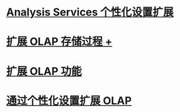 # [Analysis Services 个性化设置扩展](analysis-services-personalization-extensions.md)

# [扩展 OLAP 存储过程 +](../../../analysis-services/multidimensional-models-extending-olap-stored-procedures/accessing-query-context-in-stored-procedures.md)

# [扩展 OLAP 功能](extending-olap-functionality.md)
# [通过个性化设置扩展 OLAP](extending-olap-through-personalizations.md)
